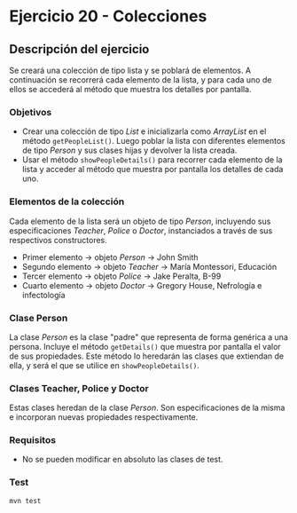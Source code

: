 # Ejercicio 20 - Colecciones
## Descripción del ejercicio
Se creará una colección de tipo lista y se poblará de elementos.
A continuación se recorrerá cada elemento de la lista, y para cada uno de ellos se accederá al método que muestra los detalles por pantalla.

### Objetivos
* Crear una colección de tipo *List* e inicializarla como *ArrayList* en el método ``getPeopleList()``. Luego poblar la lista con diferentes
  elementos de tipo *Person* y sus clases hijas y devolver la lista creada.
* Usar el método ``showPeopleDetails()`` para recorrer cada elemento de la lista y acceder al método que muestra por pantalla los detalles de 
  cada uno.

### Elementos de la colección
Cada elemento de la lista será un objeto de tipo *Person*, incluyendo sus especificaciones *Teacher*, *Police* o *Doctor*, instanciados a 
través de sus respectivos constructores.
* Primer elemento → objeto *Person* → John Smith
* Segundo elemento → objeto *Teacher* → María Montessori, Educación
* Tercer elemento → objeto *Police* → Jake Peralta, B-99
* Cuarto elemento → objeto *Doctor* → Gregory House, Nefrología e infectología

### Clase Person
La clase *Person* es la clase "padre" que representa de forma genérica a una persona. Incluye el método ``getDetails()`` que muestra por
pantalla el valor de sus propiedades. Este método lo heredarán las clases que extiendan de ella, y será el que se utilice en
``showPeopleDetails()``.

### Clases Teacher, Police y Doctor
Estas clases heredan de la clase *Person*. Son especificaciones de la misma e incorporan nuevas propiedades respectivamente.

### Requisitos
* No se pueden modificar en absoluto las clases de test.

### Test

```
mvn test
```
